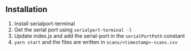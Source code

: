 ## Installation

1. Install serialport-terminal 
2. Get the serial port using ```serialport-terminal -l```
3. Update index.js and add the serial-port in the ```serialPortPath``` constant
4. ```yarn start``` and the files are written in ```scans/<timestamp>-scans.csv```

